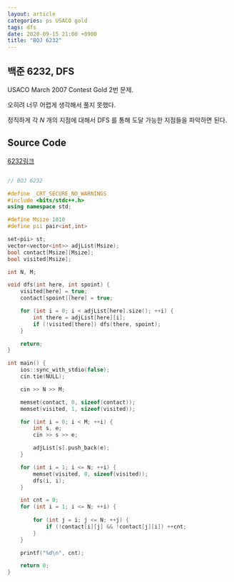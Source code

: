 ```yaml
---
layout: article
categories: ps USACO gold
tags: dfs
date: 2020-09-15 21:00 +0900
title: "BOJ 6232"
---
```


## 백준 6232, DFS

USACO March 2007 Contest Gold 2번 문제.  

오히려 너무 어렵게 생각해서 풀지 못했다.

정직하게 각 $N$ 개의 지점에 대해서 DFS 를 통해 도달 가능한 지점들을 파악하면 된다.

## Source Code

[6232링크](https://www.acmicpc.net/problem/6233) 

```cpp

// BOJ 6232

#define _CRT_SECURE_NO_WARNINGS
#include <bits/stdc++.h>
using namespace std;

#define Msize 1010
#define pii pair<int,int>

set<pii> st;
vector<vector<int>> adjList(Msize);
bool contact[Msize][Msize];
bool visited[Msize];

int N, M;

void dfs(int here, int spoint) {
	visited[here] = true;
	contact[spoint][here] = true;

	for (int i = 0; i < adjList[here].size(); ++i) {
		int there = adjList[here][i];
		if (!visited[there]) dfs(there, spoint);
	}

	return;
}

int main() {
	ios::sync_with_stdio(false);
	cin.tie(NULL);

	cin >> N >> M;

	memset(contact, 0, sizeof(contact));
	memset(visited, 1, sizeof(visited));

	for (int i = 0; i < M; ++i) {
		int s, e;
		cin >> s >> e;

		adjList[s].push_back(e);
	}

	for (int i = 1; i <= N; ++i) {
		memset(visited, 0, sizeof(visited));
		dfs(i, i);
	}

	int cnt = 0;
	for (int i = 1; i <= N; ++i) {
		
		for (int j = i; j <= N; ++j) {
			if (!contact[i][j] && !contact[j][i]) ++cnt;
		}
	}

	printf("%d\n", cnt);

	return 0;
}

```